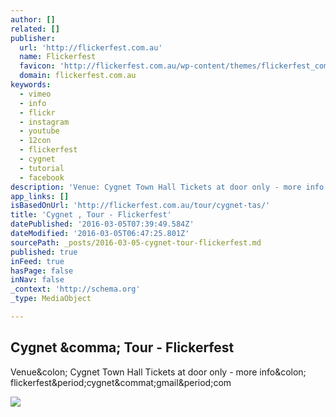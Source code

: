 ```yaml
---
author: []
related: []
publisher:
  url: 'http://flickerfest.com.au'
  name: Flickerfest
  favicon: 'http://flickerfest.com.au/wp-content/themes/flickerfest_com_au/img/icons/favicon.ico'
  domain: flickerfest.com.au
keywords:
  - vimeo
  - info
  - flickr
  - instagram
  - youtube
  - 12con
  - flickerfest
  - cygnet
  - tutorial
  - facebook
description: 'Venue: Cygnet Town Hall Tickets at door only - more info: flickerfest.cygnet@gmail.com'
app_links: []
isBasedOnUrl: 'http://flickerfest.com.au/tour/cygnet-tas/'
title: 'Cygnet , Tour - Flickerfest'
datePublished: '2016-03-05T07:39:49.584Z'
dateModified: '2016-03-05T06:47:25.801Z'
sourcePath: _posts/2016-03-05-cygnet-tour-flickerfest.md
published: true
inFeed: true
hasPage: false
inNav: false
_context: 'http://schema.org'
_type: MediaObject

---
```

<article style=""><h1>Cygnet &amp;comma; Tour - Flickerfest</h1><p>Venue&amp;colon; Cygnet Town Hall Tickets at door only - more info&amp;colon; flickerfest&amp;period;cygnet&amp;commat;gmail&amp;period;com</p><img src="http://flickerfest.com.au/wp-content/uploads/2013/12/21424423.jpg" /></article>
